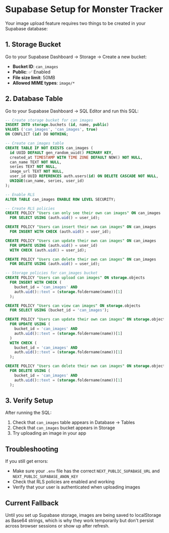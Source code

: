# Supabase Setup for Monster Tracker

Your image upload feature requires two things to be created in your Supabase database:

## 1. Storage Bucket

Go to your Supabase Dashboard → Storage → Create a new bucket:
- **Bucket ID**: `can_images`
- **Public**: ✅ Enabled
- **File size limit**: 50MB
- **Allowed MIME types**: `image/*`

## 2. Database Table

Go to your Supabase Dashboard → SQL Editor and run this SQL:

```sql
-- Create storage bucket for can images
INSERT INTO storage.buckets (id, name, public)
VALUES ('can_images', 'can_images', true)
ON CONFLICT (id) DO NOTHING;

-- Create can_images table
CREATE TABLE IF NOT EXISTS can_images (
  id UUID DEFAULT gen_random_uuid() PRIMARY KEY,
  created_at TIMESTAMP WITH TIME ZONE DEFAULT NOW() NOT NULL,
  can_name TEXT NOT NULL,
  series TEXT NOT NULL,
  image_url TEXT NOT NULL,
  user_id UUID REFERENCES auth.users(id) ON DELETE CASCADE NOT NULL,
  UNIQUE(can_name, series, user_id)
);

-- Enable RLS
ALTER TABLE can_images ENABLE ROW LEVEL SECURITY;

-- Create RLS policies
CREATE POLICY "Users can only see their own can images" ON can_images
  FOR SELECT USING (auth.uid() = user_id);

CREATE POLICY "Users can insert their own can images" ON can_images
  FOR INSERT WITH CHECK (auth.uid() = user_id);

CREATE POLICY "Users can update their own can images" ON can_images
  FOR UPDATE USING (auth.uid() = user_id)
  WITH CHECK (auth.uid() = user_id);

CREATE POLICY "Users can delete their own can images" ON can_images
  FOR DELETE USING (auth.uid() = user_id);

-- Storage policies for can_images bucket
CREATE POLICY "Users can upload can images" ON storage.objects
  FOR INSERT WITH CHECK (
    bucket_id = 'can_images' AND
    auth.uid()::text = (storage.foldername(name))[1]
  );

CREATE POLICY "Users can view can images" ON storage.objects
  FOR SELECT USING (bucket_id = 'can_images');

CREATE POLICY "Users can update their own can images" ON storage.objects
  FOR UPDATE USING (
    bucket_id = 'can_images' AND
    auth.uid()::text = (storage.foldername(name))[1]
  )
  WITH CHECK (
    bucket_id = 'can_images' AND
    auth.uid()::text = (storage.foldername(name))[1]
  );

CREATE POLICY "Users can delete their own can images" ON storage.objects
  FOR DELETE USING (
    bucket_id = 'can_images' AND
    auth.uid()::text = (storage.foldername(name))[1]
  );
```

## 3. Verify Setup

After running the SQL:
1. Check that `can_images` table appears in Database → Tables
2. Check that `can_images` bucket appears in Storage
3. Try uploading an image in your app

## Troubleshooting

If you still get errors:
- Make sure your `.env` file has the correct `NEXT_PUBLIC_SUPABASE_URL` and `NEXT_PUBLIC_SUPABASE_ANON_KEY`
- Check that RLS policies are enabled and working
- Verify that your user is authenticated when uploading images

## Current Fallback

Until you set up Supabase storage, images are being saved to localStorage as Base64 strings, which is why they work temporarily but don't persist across browser sessions or show up after refresh. 